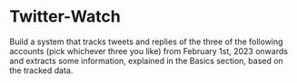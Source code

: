 # Twitter-Watch
Build a system that tracks tweets and replies of the three of the following accounts (pick whichever three you like) from February 1st, 2023 onwards and extracts some information, explained in the Basics section, based on the tracked data.
